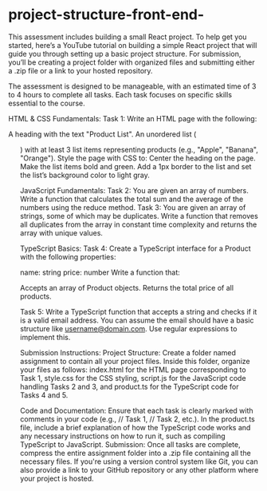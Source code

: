 # project-structure-front-end-

This assessment includes building a small React project. To help get you started, here’s a YouTube tutorial on building a simple React project that will guide you through setting up a basic project structure. For submission, you’ll be creating a project folder with organized files and submitting either a .zip file or a link to your hosted repository.

The assessment is designed to be manageable, with an estimated time of 3 to 4 hours to complete all tasks. Each task focuses on specific skills essential to the course.


HTML & CSS Fundamentals:
Task 1:
Write an HTML page with the following:

A heading with the text "Product List".
An unordered list (<ul>) with at least 3 list items representing products (e.g., "Apple", "Banana", "Orange").
Style the page with CSS to:
Center the heading on the page.
Make the list items bold and green.
Add a 1px border to the list and set the list’s background color to light gray.

JavaScript Fundamentals:
Task 2: 
You are given an array of numbers. Write a function that calculates the total sum and the average of the numbers using the reduce method.
Task 3:
You are given an array of strings, some of which may be duplicates. Write a function that removes all duplicates from the array in constant time complexity and returns the array with unique values.  


TypeScript Basics:
Task 4: 
Create a TypeScript interface for a Product with the following properties:

name: string
price: number
Write a function that:

Accepts an array of Product objects.
Returns the total price of all products.

Task 5: 
Write a TypeScript function that accepts a string and checks if it is a valid email address. You can assume the email should have a basic structure like username@domain.com. Use regular expressions to implement this.  

Submission Instructions: 
Project Structure: Create a folder named assignment to contain all your project files. Inside this folder, organize your files as follows: index.html for the HTML page corresponding to Task 1, style.css for the CSS styling, script.js for the JavaScript code handling Tasks 2 and 3, and product.ts for the TypeScript code for Tasks 4 and 5.  


Code and Documentation: Ensure that each task is clearly marked with comments in your code (e.g., // Task 1, // Task 2, etc.). In the product.ts file, include a brief explanation of how the TypeScript code works and any necessary instructions on how to run it, such as compiling TypeScript to JavaScript.
Submission: Once all tasks are complete, compress the entire assignment folder into a .zip file containing all the necessary files. If you're using a version control system like Git, you can also provide a link to your GitHub repository or any other platform where your project is hosted.
